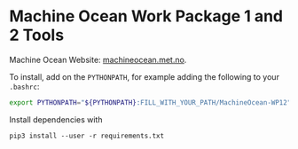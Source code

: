 # Machine Ocean Work Package 1 and 2 Tools

Machine Ocean Website: [machineocean.met.no](https://machineocean.met.no/).

To install, add on the ```PYTHONPATH```, for example adding the following to your ```.bashrc```:

```bash
export PYTHONPATH="${PYTHONPATH}:FILL_WITH_YOUR_PATH/MachineOcean-WP12"
```

Install dependencies with

```
pip3 install --user -r requirements.txt
```
